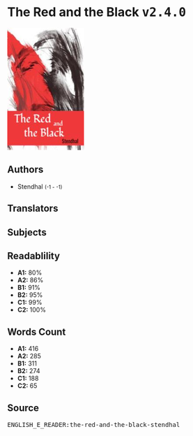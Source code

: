 # The Red and the Black <kbd>v2.4.0</kbd>

![](./cover.medium.jpg "")

## Authors


 - Stendhal <small>(-1 - -1)</small>

## Translators



## Subjects



## Readablility


 - **A1:** 80%
 - **A2:** 86%
 - **B1:** 91%
 - **B2:** 95%
 - **C1:** 99%
 - **C2:** 100%

## Words Count


 - **A1:** 416
 - **A2:** 285
 - **B1:** 311
 - **B2:** 274
 - **C1:** 188
 - **C2:** 65

## Source


<kbd>ENGLISH_E_READER:the-red-and-the-black-stendhal</kbd>
